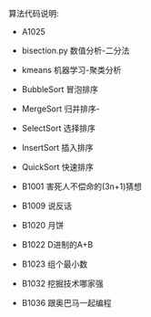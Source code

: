 算法代码说明:

- A1025

- bisection.py 数值分析-二分法
- kmeans 机器学习-聚类分析

- BubbleSort 冒泡排序
- MergeSort 归并排序-
- SelectSort 选择排序
- InsertSort 插入排序
- QuickSort 快速排序

- B1001 害死人不偿命的(3n+1)猜想
- B1009 说反话
- B1020 月饼
- B1022 D进制的A+B
- B1023 组个最小数
- B1032 挖掘技术哪家强
- B1036 跟奥巴马一起编程